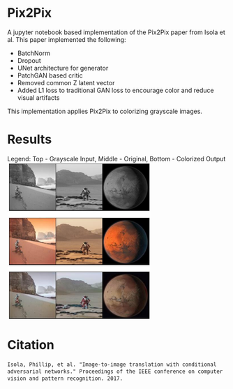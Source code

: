 # Pix2Pix
A jupyter notebook based implementation of the Pix2Pix paper from Isola et al. This paper implemented the following:
- BatchNorm
- Dropout
- UNet architecture for generator
- PatchGAN based critic
- Removed common Z latent vector
- Added L1 loss to traditional GAN loss to encourage color and reduce visual artifacts

This implementation applies Pix2Pix to colorizing grayscale images. 

# Results
Legend: Top - Grayscale Input, Middle - Original, Bottom - Colorized Output
<img width="65%" src="../../Photos/GANs/Pix2Pix.jpeg" />


# Citation
```
Isola, Phillip, et al. "Image-to-image translation with conditional adversarial networks." Proceedings of the IEEE conference on computer vision and pattern recognition. 2017.
```